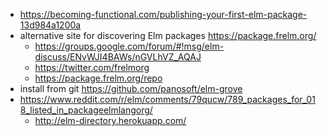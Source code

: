 - https://becoming-functional.com/publishing-your-first-elm-package-13d984a1200a
- alternative site for discovering Elm packages https://package.frelm.org/
  - https://groups.google.com/forum/#!msg/elm-discuss/ENvWJI4BAWs/nGVLhVZ_AQAJ
  - https://twitter.com/frelmorg
  - https://package.frelm.org/repo
- install from git https://github.com/panosoft/elm-grove
- https://www.reddit.com/r/elm/comments/79qucw/789_packages_for_018_listed_in_packageelmlangorg/
  - http://elm-directory.herokuapp.com/
